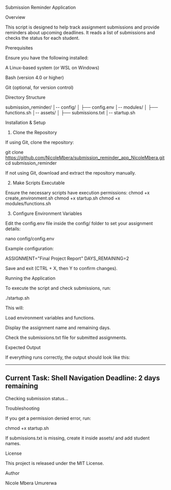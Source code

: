 Submission Reminder Application

Overview

This script is designed to help track assignment submissions and provide reminders about upcoming deadlines. It reads a list of submissions and checks the status for each student.

Prerequisites

Ensure you have the following installed:

A Linux-based system (or WSL on Windows)

Bash (version 4.0 or higher)

Git (optional, for version control)

Directory Structure

submission_reminder/
│-- config/
│   ├── config.env
│-- modules/
│   ├── functions.sh
│-- assets/
│   ├── submissions.txt
│-- startup.sh

Installation & Setup

1. Clone the Repository

If using Git, clone the repository:

git clone https://github.com/NicoleMbera/submission_reminder_app_NicoleMbera.git
cd submission_reminder

If not using Git, download and extract the repository manually.

2. Make Scripts Executable

Ensure the necessary scripts have execution permissions:
chmod +x create_environment.sh
chmod +x startup.sh
chmod +x modules/functions.sh

3. Configure Environment Variables

Edit the config.env file inside the config/ folder to set your assignment details:

nano config/config.env

Example configuration:

ASSIGNMENT="Final Project Report"
DAYS_REMAINING=2

Save and exit (CTRL + X, then Y to confirm changes).

Running the Application

To execute the script and check submissions, run:

./startup.sh

This will:

Load environment variables and functions.

Display the assignment name and remaining days.

Check the submissions.txt file for submitted assignments.

Expected Output

If everything runs correctly, the output should look like this:

-----------------------------------
Current Task: Shell Navigation
Deadline: 2 days remaining
----------------------------------------
Checking submission status...

Troubleshooting

If you get a permission denied error, run:

chmod +x startup.sh

If submissions.txt is missing, create it inside assets/ and add student names.

License

This project is released under the MIT License.

Author

Nicole Mbera Umurerwa

